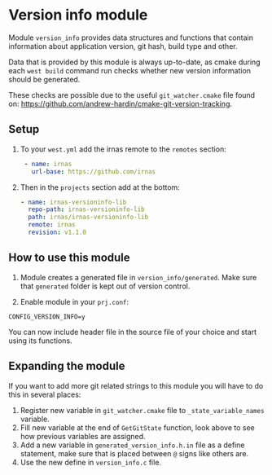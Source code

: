 # Version info module

Module `version_info` provides data structures and functions that contain
information about application version, git hash, build type and other.

Data that is provided by this module is always up-to-date, as cmake during each
`west build` command run checks whether new version information should be
generated.

These checks are possible due to the useful `git_watcher.cmake` file found on:
https://github.com/andrew-hardin/cmake-git-version-tracking.

## Setup

1. To your `west.yml` add the irnas remote to the `remotes` section:


   ```yaml
    - name: irnas
      url-base: https://github.com/irnas
   ```

2. Then in the `projects` section add at the bottom:

    ```yaml
    - name: irnas-versioninfo-lib
      repo-path: irnas-versioninfo-lib
      path: irnas/irnas-versioninfo-lib
      remote: irnas
      revision: v1.1.0
    ```

## How to use this module

1. Module creates a generated file in `version_info/generated`.
Make sure that `generated` folder is kept out of version control.

2. Enable module in your `prj.conf`:

```Kconfig
CONFIG_VERSION_INFO=y
```

You can now include header file in the source file of your choice and start
using its functions.

## Expanding the module

If you want to add more git related strings to this module you will have to do this in several places:

1. Register new variable in `git_watcher.cmake` file to `_state_variable_names`
   variable.
2. Fill new variable at the end of `GetGitState` function, look above to see
   how previous variables are assigned.
3. Add a new variable in `generated_version_info.h.in` file as a define
   statement, make sure that is placed between `@` signs like others are.
4. Use the new define in `version_info.c` file.
